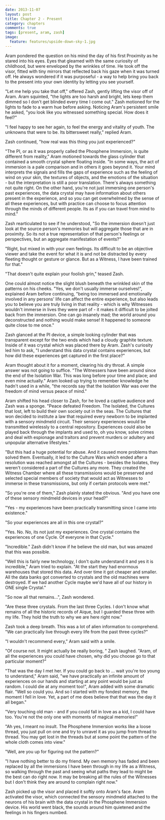 ```yaml
---
date: 2013-11-07
layout: post
title: Chapter 2 - Present
category: chapters
comments: true
tags: [present, aram, zash]
image:
  feature: features/upside-down-sky-1.jpg
---
```


Aram pondered the question on his mind the day of his first Proximity as he stared into his eyes. Eyes that gleamed with the same curiosity of childhood, but were enveloped by the wrinkles of time. He took off the visor, fitted with tiny mirrors that reflected back his gaze when it was turned off. He always wondered if it was purposeful - a way to help bring you back to the present into your own identity by letting you see yourself. 

"Let me help you take that off," offered Zash, gently lifting the visor off of Aram. Aram squinted, "the lights are too harsh and bright, lets keep them dimmed so I don't get blinded every time I come out." Zash motioned for the lights to fade to a warm hue before asking. Noticing Aram's persistent smile he asked, "you look like you witnessed something special. How does it feel?"

"I feel happy to see her again, to feel the energy and vitality of youth. The unknowns that were to be. Its bittersweet really," replied Aram.

Zash continued, "how real was this thing you just experienced?"

"The PI, or as it was properly called the Phosphene Immersion, is quite different from reality," Aram motioned towards the glass cylinder that contained a smooth crystal sphere floating inside. "In some ways, the act of immersion is a pale comparison and in others it goes beyond it. Your mind interprets the signals and fills the gaps of experience such as the feeling of wind on your skin, the textures of objects, and the emotions of the situation - but the interpretation is still a poor translation. There's always something not quite right. On the other hand, you're not just immersing one person's past experiences, the data crystal may have information about others present in the experience, and so you can get overwhelmed by the sense of all these experiences, but with practice can choose to focus attention through the minds of different people. Its as if you can travel from mind to mind."

Zash rearticulated to see if he understood, "So the immersion doesn't just look at the source person's memories but will aggregate those that are in proximity. So its not a true representation of that person's feelings or perspectives, but an aggregate manifestation of events?"

"Right, but mixed in with your own feelings. Its difficult to be an objective viewer and take the event for what it is and not be distracted by every fleeting thought or gesture or glance. But as a Witness, I have been trained for that."

"That doesn't quite explain your foolish grin," teased Zash.

One could almost notice the slight blush beneath the wrinkled skin of the patterns on his cheeks. "Yes, we don't usually immerse ourselves!", explained Aram before continuing, "being too immersed and emotionally involved in any persons' life can affect the entire experience, but also leads you to believe you are truly living in that reality - which is why Witnesses wouldn't immerse in lives they were part of - it makes it difficult to be jolted back from the immersion. One can go insanely mad; the world around you deconstructed and nothing would make sense! It happened to someone quite close to me once."

Zash glanced at the PI device, a simple looking cylinder that was transparent except for the two ends which had a cloudy graphite texture. Inside of it was crystal which was placed there by Aram. Zash's curiosity led him to ask, "I understand this data crystal contains experiences, but how did these experiences get captured in the first place?"

Aram thought about it for a moment, clearing his dry throat. A simple answer was not going to suffice. "The Witnessers have been around since the end of the Isolation War. This was long before your time and place; and even mine actually." Aram looked up trying to remember knowledge he hadn't used in a while, "the records say that the Isolation War was over the freedom of mind versus peace of mind." 

Aram shifted his head closer to Zash, for he loved a captive audience and Zash was a sponge. "Peace defeated Freedom. The Isolated, the Cultures that lost, left to build their own society out in the seas. The Cultures that won decided to institute a law that required every newborn to be implanted with a sensory mindmeld circuit. Their sensory experiences would be transmitted wirelessly to a central repository. Experiences could also be played back through the implants and used to, oh you know, solve crimes and deal with espionage and traitors and prevent murders or adultery and unpopular alternative lifestyles."

"But this had a huge potential for abuse. And it caused more problems than solved them. Eventually, it led to the Culture Wars which ended after a resolution was reached amongst all the Cultures - besides the Isolates, they weren't considered a part of the Cultures any more. They created the Witness Chamber where all these transmissions would be preserved and selected special members of society that would act as Witnesses to immerse in these transmissions, but only if certain protocols were met."

"So you're one of them," Zash plainly stated the obvious. "And you have one of these sensory mindmeld devices in your head?"

"Yes - my experiences have been practically transmitting since I came into existence." 

"So your experiences are all in this one crystal?"

"Yes. No. No, its not just my experiences. One crystal contains the experiences of one Cycle. Of everyone in that Cycle."

"Incredible." Zash didn't know if he believe the old man, but was amazed that this was possible.

"Well this is fairly new technology, I don't quite understand it and yes it is incredible," Aram tried to explain. "At the start they had enormous warehouses that stored this data. And over time it got cheaper and smaller. All the data banks got converted to crystals and the old machines were destroyed. If we had another Cycle maybe we'd have all of our history in ONE single Crystal."

"So now all that remains...", Zash wondered.

"Are these three crystals. From the last three Cycles. I don't know what remains of all the historic records of Aique, but I guarded these three with my life. They hold the truth to why we are here right now."

Zash took a deep breath. This was a lot of alien information to comprehend. "We can practically live through every life from the past three cycles?"

"I wouldn't recommend every," Aram said with a smile.

"Of course not. It might actually be really boring, " Zash laughed. "Aram, of all the experiences you could have chosen, why did you choose go to that particular moment?"

"That was the day I met her. If you could go back to ... wait you're too young to understand," Aram said, "we have practically an infinite amount of experiences on our hands and starting at any point would be just as random. I could die at any moment too!", Aram added with some dramatic flair. "Well so could you. And so I started with my fondest memory, the moment I fell in love. Yet, a part of me does believe that that was the day it all began."

"Very touching old man - and if you could fall in love as a kid, I could have too. You're not the only one with moments of magical memories!"

"Ah yes, I meant no insult. The Phosphene Immersion works like a loose thread, you just pull on one and try to unravel it as you jump from thread to thread. You may get lost in the threads but at some point the pattern of the whole cloth comes into view."

"Well, are you up for figuring out the pattern?"

"I have nothing better to do my friend. My own memory has faded and been replaced by all the immersions I have been through in my life as a Witness, so walking through the past and seeing what paths they lead to might be the best can do right now. It may be breaking all the rules of the Witnesses but I don't think they are around to complain right now."

Zash picked up the visor and placed it softly onto Aram's face. Aram activated the visor, which connected the sensory mindmeld attached to the neurons of his brain with the data crystal in the Phosphene Immersion device. His world went black, the sounds around him quietened and the feelings in his fingers numbed.